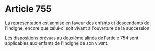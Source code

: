 # Article 755

La représentation est admise en faveur des enfants et descendants de l'indigne, encore que celui-ci soit vivant à l'ouverture de la succession.

Les dispositions prévues au deuxième alinéa de l'article 754 sont applicables aux enfants de l'indigne de son vivant.
